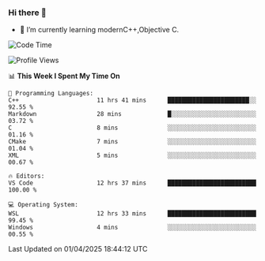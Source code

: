 ### Hi there 👋
- 🌱 I’m currently learning modernC++,Objective C.
<!--
**Asukaki7/Asukaki7** is a ✨ _special_ ✨ repository because its `README.md` (this file) appears on your GitHub profile.

Here are some ideas to get you started:

- 🔭 I’m currently working on ...
- 🌱 I’m currently learning ...
- 👯 I’m looking to collaborate on ...
- 🤔 I’m looking for help with ...
- 💬 Ask me about ...
- 📫 How to reach me: ...
- 😄 Pronouns: ...
- ⚡ Fun fact: ...
-->
<!--START_SECTION:waka-->
![Code Time](http://img.shields.io/badge/Code%20Time-514%20hrs%2026%20mins-blue)

![Profile Views](http://img.shields.io/badge/Profile%20Views-0-blue)

📊 **This Week I Spent My Time On** 

```text
💬 Programming Languages: 
C++                      11 hrs 41 mins      ███████████████████████░░   92.55 % 
Markdown                 28 mins             █░░░░░░░░░░░░░░░░░░░░░░░░   03.72 % 
C                        8 mins              ░░░░░░░░░░░░░░░░░░░░░░░░░   01.16 % 
CMake                    7 mins              ░░░░░░░░░░░░░░░░░░░░░░░░░   01.04 % 
XML                      5 mins              ░░░░░░░░░░░░░░░░░░░░░░░░░   00.67 % 

🔥 Editors: 
VS Code                  12 hrs 37 mins      █████████████████████████   100.00 % 

💻 Operating System: 
WSL                      12 hrs 33 mins      █████████████████████████   99.45 % 
Windows                  4 mins              ░░░░░░░░░░░░░░░░░░░░░░░░░   00.55 % 
```


 Last Updated on 01/04/2025 18:44:12 UTC
<!--END_SECTION:waka-->
